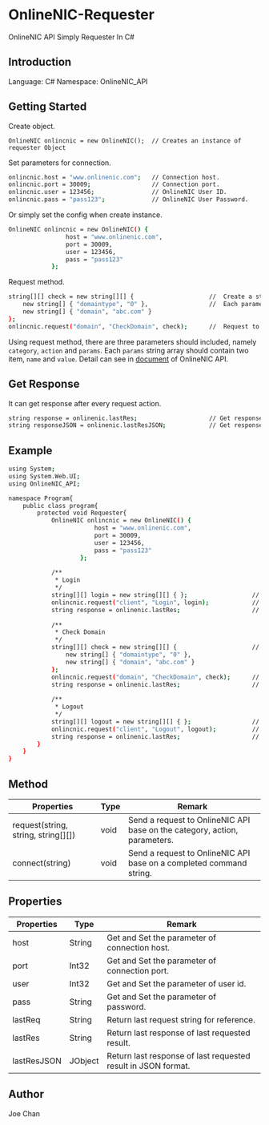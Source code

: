 # OnlineNIC-Requester
OnlineNIC API Simply Requester In C#

## Introduction
Language: C#
Namespace: OnlineNIC_API


## Getting Started
Create object.
```
OnlineNIC onlincnic = new OnlineNIC();  // Creates an instance of requester Object
```

Set parameters for connection.
```sh
onlincnic.host = "www.onlinenic.com";   // Connection host.
onlincnic.port = 30009;                 // Connection port.
onlincnic.user = 123456;                // OnlineNIC User ID.
onlincnic.pass = "pass123";             // OnlineNIC User Password.
```

Or simply set the config when create instance.
```sh
OnlineNIC onlincnic = new OnlineNIC() {
                host = "www.onlinenic.com",
                port = 30009,
                user = 123456,
                pass = "pass123"
            }; 
```

Request method.
```sh
string[][] check = new string[][] {                     //  Create a string array for parameters
    new string[] { "domaintype", "0" },                 //  Each parameter create a new string array
    new string[] { "domain", "abc.com" }
};
onlincnic.request("domain", "CheckDomain", check);      //  Request to OnlineNIC API
```
Using request method, there are three parameters should included, namely `category`, `action` and `params`.
Each `params` string array should contain two item, `name` and `value`.
Detail can see in [document](http://218.5.81.149/api/demo/3.x/en/?_r=/domain/checkDomain) of OnlineNIC API.




## Get Response
It can get response after every request action. 
```sh
string response = onlinenic.lastRes;                    // Get response of last requested result.
string responseJSON = onlinenic.lastResJSON;            // Get response of last requested result in JSON format.
```




## Example
```sh
using System;
using System.Web.UI;
using OnlineNIC_API;

namespace Program{
    public class program{
        protected void Requester{
            OnlineNIC onlincnic = new OnlineNIC() {
                        host = "www.onlinenic.com",
                        port = 30009,
                        user = 123456,
                        pass = "pass123"
                    }; 
            
            /** 
             * Login
             */
            string[][] login = new string[][] { };                  //  Create a string array for parameters
            onlincnic.request("client", "Login", login);            //  Request to OnlineNIC API
            string response = onlinenic.lastRes;                    // Get response of "Login" request
            
            /** 
             * Check Domain
             */
            string[][] check = new string[][] {                     //  Create a string array for parameters
                new string[] { "domaintype", "0" },
                new string[] { "domain", "abc.com" }
            };
            onlincnic.request("domain", "CheckDomain", check);      //  Request to OnlineNIC API
            string response = onlinenic.lastRes;                    // Get response of "Check Domain" request
            
            /** 
             * Logout
             */
            string[][] logout = new string[][] { };                 //  Create a string array for parameters
            onlincnic.request("client", "Logout", logout);          //  Request to OnlineNIC API
            string response = onlinenic.lastRes;                    // Get response of "Logout" request
        }
    }
}

```


## Method

| Properties | Type | Remark |
| ------ | ------ | ------ |
| request(string, string, string[][]) | void | Send a request to OnlineNIC API base on the category, action, parameters. |
| connect(string) | void | Send a request to OnlineNIC API base on a completed command string. |

## Properties

| Properties    | Type      | Remark                                                        |
| ------        | ------    | ------                                                        |
| host          | String    | Get and Set the parameter of connection host.                 |
| port          | Int32     | Get and Set the parameter of connection port.                 |
| user          | Int32     | Get and Set the parameter of user id.                         |
| pass          | String    | Get and Set the parameter of password.                        |
| lastReq       | String    | Return last request string for reference.                     |
| lastRes       | String    | Return last response of last requested result.                |
| lastResJSON   | JObject   | Return last response of last requested result in JSON format. |






Author
----
Joe Chan
